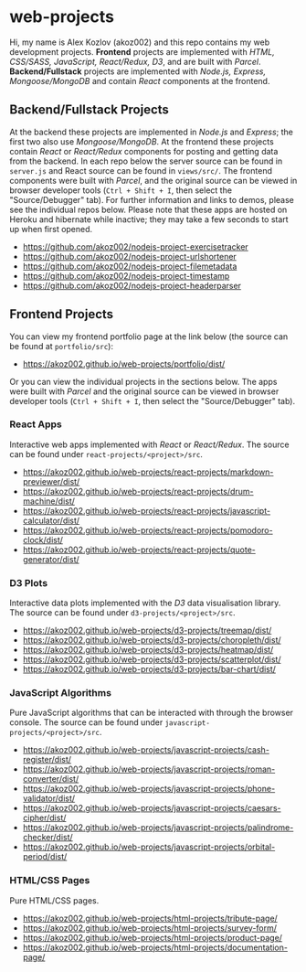 # web-projects

Hi, my name is Alex Kozlov (akoz002) and this repo contains my web development projects. **Frontend** projects are implemented with *HTML, CSS/SASS, JavaScript, React/Redux, D3*, and are built with *Parcel*. **Backend/Fullstack** projects are implemented with *Node.js, Express, Mongoose/MongoDB* and contain *React* components at the frontend.

## Backend/Fullstack Projects

At the backend these projects are implemented in *Node.js* and *Express*; the first two also use *Mongoose/MongoDB*. At the frontend these projects contain *React* or *React/Redux* components for posting and getting data from the backend. In each repo below the server source can be found in `server.js` and React source can be found in `views/src/`. The frontend components were built with *Parcel*, and the original source can be viewed in browser developer tools (`Ctrl + Shift + I`, then select the "Source/Debugger" tab). For further information and links to demos, please see the individual repos below. Please note that these apps are hosted on Heroku and hibernate while inactive; they may take a few seconds to start up when first opened.

* https://github.com/akoz002/nodejs-project-exercisetracker
* https://github.com/akoz002/nodejs-project-urlshortener
* https://github.com/akoz002/nodejs-project-filemetadata
* https://github.com/akoz002/nodejs-project-timestamp
* https://github.com/akoz002/nodejs-project-headerparser

## Frontend Projects

You can view my frontend portfolio page at the link below (the source can be found at `portfolio/src`):

* https://akoz002.github.io/web-projects/portfolio/dist/

Or you can view the individual projects in the sections below. The apps were built with *Parcel* and the original source can be viewed in browser developer tools (`Ctrl + Shift + I`, then select the "Source/Debugger" tab).

### React Apps

Interactive web apps implemented with *React* or *React/Redux*. The source can be found under `react-projects/<project>/src`. 

* https://akoz002.github.io/web-projects/react-projects/markdown-previewer/dist/
* https://akoz002.github.io/web-projects/react-projects/drum-machine/dist/
* https://akoz002.github.io/web-projects/react-projects/javascript-calculator/dist/
* https://akoz002.github.io/web-projects/react-projects/pomodoro-clock/dist/
* https://akoz002.github.io/web-projects/react-projects/quote-generator/dist/

### D3 Plots

Interactive data plots implemented with the *D3* data visualisation library. The source can be found under `d3-projects/<project>/src`.

* https://akoz002.github.io/web-projects/d3-projects/treemap/dist/
* https://akoz002.github.io/web-projects/d3-projects/choropleth/dist/
* https://akoz002.github.io/web-projects/d3-projects/heatmap/dist/
* https://akoz002.github.io/web-projects/d3-projects/scatterplot/dist/
* https://akoz002.github.io/web-projects/d3-projects/bar-chart/dist/

### JavaScript Algorithms

Pure JavaScript algorithms that can be interacted with through the browser console. The source can be found under `javascript-projects/<project>/src`.

* https://akoz002.github.io/web-projects/javascript-projects/cash-register/dist/
* https://akoz002.github.io/web-projects/javascript-projects/roman-converter/dist/
* https://akoz002.github.io/web-projects/javascript-projects/phone-validator/dist/
* https://akoz002.github.io/web-projects/javascript-projects/caesars-cipher/dist/
* https://akoz002.github.io/web-projects/javascript-projects/palindrome-checker/dist/
* https://akoz002.github.io/web-projects/javascript-projects/orbital-period/dist/

### HTML/CSS Pages

Pure HTML/CSS pages.

* https://akoz002.github.io/web-projects/html-projects/tribute-page/
* https://akoz002.github.io/web-projects/html-projects/survey-form/
* https://akoz002.github.io/web-projects/html-projects/product-page/
* https://akoz002.github.io/web-projects/html-projects/documentation-page/
